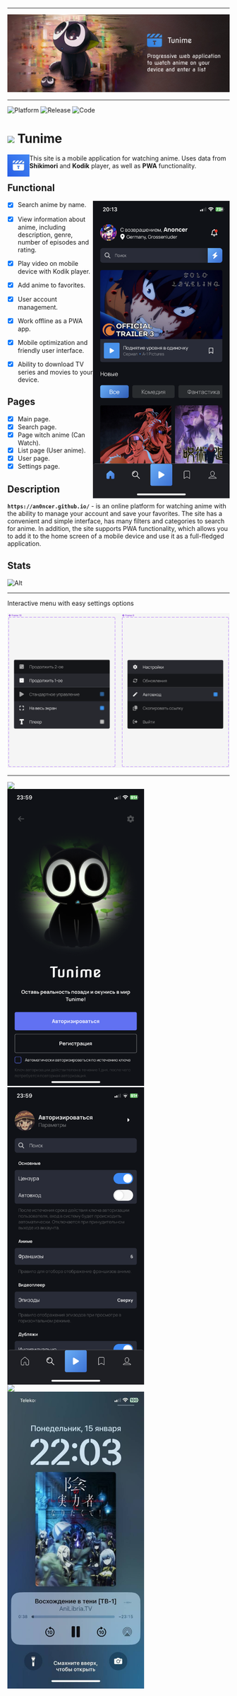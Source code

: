 ______

<img src="https://github.com/AN0NCER/resources/raw/main/GithubPreview(1).png">

___


![Platform](https://img.shields.io/badge/platform-ios%20%7C%20android-brightgreen)
![Release](https://img.shields.io/github/v/release/AN0NCER/an0ncer.github.io)
![Code](https://img.shields.io/github/languages/top/AN0NCER/an0ncer.github.io)


# <img src="https://wotaku.moe/asset/inaidle.webp" width="20" /> Tunime

<img src="./images/icons/logo-x512-o.png" align="left" width="50" />

This site is a mobile application for watching anime. Uses data from **Shikimori** and **Kodik** player, as well as **PWA** functionality.

## Functional

<img src="https://raw.githubusercontent.com/AN0NCER/resources/main/screenshot_6.PNG" align="right" width="310">

- [X] Search anime by name.
- [X] View information about anime, including description, genre, number of episodes and rating.
- [X] Play video on mobile device with Kodik player.
- [X] Add anime to favorites.
- [X] User account management.
- [X] Work offline as a PWA app.
- [X] Mobile optimization and friendly user interface.
- [X] Ability to download TV series and movies to your device.


## Pages

- [X] Main page.
- [X] Search page.
- [X] Page witch anime (Can Watch).
- [X] List page (User anime).
- [X] User page.
- [X] Settings page.

## Description

**`https://an0ncer.github.io/`** - is an online platform for watching anime with the ability to manage your account and save your favorites. The site has a convenient and simple interface, has many filters and categories to search for anime. In addition, the site supports PWA functionality, which allows you to add it to the home screen of a mobile device and use it as a full-fledged application.

## Stats

![Alt](https://repobeats.axiom.co/api/embed/ade0779625b8da67b375884494164252f8348c2d.svg "Repobeats analytics image")

---

Interactive menu with easy settings options

![Menu](https://github.com/AN0NCER/resources/blob/main/new-interact-menu.png?raw=true)
___

<img src="https://raw.githubusercontent.com/AN0NCER/resources/main/screenshot_2.PNG" align="left" width="310">
<img src="https://raw.githubusercontent.com/AN0NCER/resources/main/screenshot_3.PNG" align="lefy" width="310">
<img src="https://raw.githubusercontent.com/AN0NCER/resources/main/screenshot_4.PNG" align="left" width="310">
<img src="https://raw.githubusercontent.com/AN0NCER/resources/main/screenshot_5.PNG" align="left" width="310">
<img src ="https://raw.githubusercontent.com/AN0NCER/resources/main/screenshot_7.jpg" align="left" width="310">
